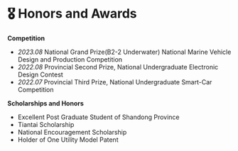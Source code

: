 
# 🎖 Honors and Awards

**Competition**

- *2023.08* National Grand Prize(B2-2 Underwater) National Marine Vehicle Design and Production Competition
- *2022.08* Provincial Second Prize, National Undergraduate Electronic Design Contest
- *2022.07* Provincial Third Prize, National Undergraduate Smart-Car Competition

**Scholarships and Honors**

- Excellent Post Graduate Student of Shandong Province
- Tiantai Scholarship
- National Encouragement Scholarship
- Holder of One Utility Model Patent
